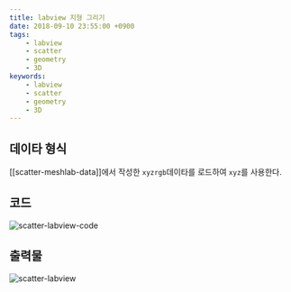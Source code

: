 ```yaml
---
title: labview 지형 그리기
date: 2018-09-10 23:55:00 +0900
tags:
    - labview
    - scatter
    - geometry
    - 3D
keywords:
    - labview
    - scatter
    - geometry
    - 3D
---
```


## 데이타 형식

[[scatter-meshlab-data]]에서 작성한 `xyzrgb`데이타를 로드하여 `xyz`를 사용한다.

## 코드

![scatter-labview-code](https://github.com/five2nine/geomap/blob/master/scatter-labview-code.png?raw=true)

## 출력물

![scatter-labview](https://github.com/five2nine/geomap/blob/master/scatter-labview.png?raw=true)


